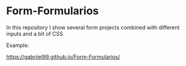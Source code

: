 # Form-Formularios
In this repository I show several form projects combined with different inputs and a bit of CSS

Example:

https://gabriiel99.github.io/Form-Formularios/
